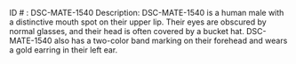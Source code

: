 ID # : DSC-MATE-1540
Description: DSC-MATE-1540 is a human male with a distinctive mouth spot on their upper lip. Their eyes are obscured by normal glasses, and their head is often covered by a bucket hat. DSC-MATE-1540 also has a two-color band marking on their forehead and wears a gold earring in their left ear.